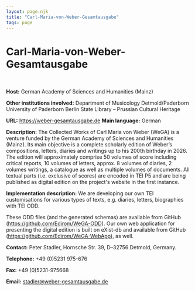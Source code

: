 ```yaml
---
layout: page.njk
title: "Carl-Maria-von-Weber-Gesamtausgabe"
tags: page
---
```

# Carl-Maria-von-Weber-Gesamtausgabe



 
 


**Host:** German Academy of Sciences and Humanities (Mainz)
 
 **Other institutions involved:**
 Department of Musicology
 Detmold/Paderborn
 University of Paderborn
 Berlin State Library – Prussian Cultural Heritage
 
 **URL:** <https://weber-gesamtausgabe.de>
**Main language:** German
 
 **Description:** The Collected Works of Carl Maria von Weber (WeGA) is a venture funded by the German
 Academy of Sciences and Humanities (Mainz). Its main objective is a complete scholarly
 edition of Weber’s compositions, letters, diaries and writings up to his 200th birthday
 in 2026. The edition will approximately comprise 50 volumes of score including critical
 reports, 10 volumes of letters, approx. 8 volumes of diaries, 2 volumes writings,
 a catalogue as well as multiple volumes of documents. All textual parts (i.e. exclusive
 of scores) are encoded in TEI P5 and are being published as digital edition on the
 project's website in the first instance.
 
 **Implementation description:** We are developing our own TEI customisations for various types of texts, e.g. diaries,
 letters, biographies with TEI ODD.
 
 These ODD files (and the generated schemas) are available from GitHub (<https://github.com/Edirom/WeGA-ODD>). Our own web application for presenting the digital edition is built on eXist-db
 and available from GitHub (<https://github.com/Edirom/WeGA-WebApp>), as well.
 
 **Contact:** Peter Stadler, Hornsche Str. 39, D–32756 Detmold, Germany.
 
 **Telephone:** +49 (0)5231 975-676
 
 **Fax:** +49 (0)5231-975668
 
 **Email:** [stadler@weber-gesamtausgabe.de](mailto:stadler@weber-gesamtausgabe.de)
